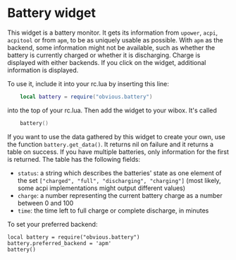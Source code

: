 Battery widget
==============

This widget is a battery monitor. It gets its information from `upower`, `acpi`,
`acpitool` or from `apm`, to be as uniquely usable as possible. With `apm` as the
backend, some information might not be available, such as whether the battery is
currently charged or whether it is discharging. Charge is displayed with either
backends.
If you click on the widget, additional information is displayed.

To use it, include it into your rc.lua by inserting this line:

```lua
    local battery = require("obvious.battery")
```

into the top of your rc.lua. Then add the widget to your wibox. It's called

```lua
    battery()
```

If you want to use the data gathered by this widget to create your own, use the
function `battery.get_data()`. It returns nil on failure and it returns
a table on success. If you have multiple batteries, only information for the
first is returned. The table has the following fields:

* `status`: a string which describes the batteries' state as one element of the
  set `["charged", "full", "discharging", "charging"]` (most likely, some
  acpi implementations might output different values)
* `charge`: a number representing the current battery charge as a number between
  0 and 100
* `time`: the time left to full charge or complete discharge, in minutes

To set your preferred backend:

    local battery = require("obvious.battery")
    battery.preferred_backend = 'apm'
    battery()
